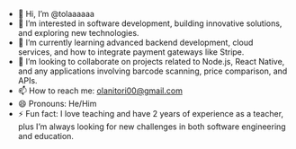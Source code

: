 - 👋 Hi, I’m @tolaaaaaa
- 👀 I’m interested in software development, building innovative solutions, and exploring new technologies.
- 🌱 I’m currently learning advanced backend development, cloud services, and how to integrate payment gateways like Stripe.
- 💞️ I’m looking to collaborate on projects related to Node.js, React Native, and any applications involving barcode scanning, price comparison, and APIs.
- 📫 How to reach me: olanitori00@gmail.com
- 😄 Pronouns: He/Him
- ⚡ Fun fact: I love teaching and have 2 years of experience as a teacher, plus I’m always looking for new challenges in both software engineering and education.

